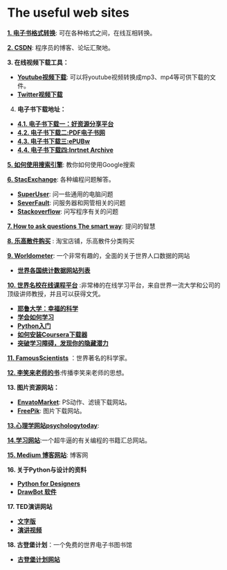 # The useful web sites

[**1. 电子书格式转换**](https://convertio.co/download/f20140181aa5325dcff28a5adc3e9fdd64b1b1/): 可在各种格式之间，在线互相转换。

[**2. CSDN**](https://www.csdn.net/): 程序员的博客、论坛汇聚地。

**3. 在线视频下载工具：**
* [**Youtube视频下载**](https://www.youtubeconverter.io/en2): 可以将youtube视频转换成mp3、mp4等可供下载的文件。  
* [**Twitter视频下载**](http://twittervideodownloader.com/)

4. **电子书下载地址：**  
* [**4.1. 电子书下载一：好资源分享平台**](http://www.lingocn.com/)  
* [**4.2. 电子书下载二:PDF电子书网**](https://www.xgv5.com/24.html)  
* [**4.3. 电子书下载三:ePUBw**](https://epubw.com/)  
* [**4.4. 电子书下载四:Inrtnet Archive**](https://archive.org/)

[**5. 如何使用搜索引擎**](https://www.lifehack.org/articles/technology/20-tips-use-google-search-efficiently.html): 教你如何使用Google搜索

[**6. StacExchange**](https://stackoverflow.com/): 各种编程问题解答。  
* [**SuperUser**](https://superuser.com/): 问一些通用的电脑问题
* [**SeverFault**](https://serverfault.com/): 问服务器和网管相关的问题
* [**Stackoverflow**](https://stackoverflow.com/): 问写程序有关的问题

[**7. How to ask questions The smart way**](https://github.com/ryanhanwu/How-To-Ask-Questions-The-Smart-Way/blob/master/README-zh_CN.md): 提问的智慧

[**8. 乐高散件购买**](https://item.taobao.com/item.htm?spm=2013.1.0.0.4c3156dbuYOL25&id=42929923254&scm=1007.12144.95220.42296_0_0&pvid=ac7f1542-8316-4cc3-90e3-b90450c85479&utparam=%7B%22x_hestia_source%22%3A%2242296%22%2C%22x_object_type%22%3A%22item%22%2C%22x_mt%22%3A0%2C%22x_src%22%3A%2242296%22%2C%22x_pos%22%3A3%2C%22x_pvid%22%3A%22ac7f1542-8316-4cc3-90e3-b90450c85479%22%2C%22x_object_id%22%3A42929923254%7D) : 淘宝店铺，乐高散件分类购买

[**9. Worldometer**](https://www.worldometers.info/): 一个非常有趣的，全面的关于世界人口数据的网站  
* [**世界各国统计数据网站列表**](https://www.worldometers.info/sources/)

[**10. 世界名校在线课程平台**](https://about.coursera.org/) :非常棒的在线学习平台，来自世界一流大学和公司的顶级讲师教授，并且可以获得文凭。
* [**耶鲁大学：幸福的科学**](https://www.coursera.org/learn/the-science-of-well-being/home/welcome)
* [**学会如何学习**](https://www.coursera.org/learn/ruhe-xuexi#syllabus)
* [**Python入门**](https://www.coursera.org/learn/python?specialization=python#syllabus)
* [**如何安装Coursera下载器**](https://github.com/coursera-dl/coursera-dl#coursera-downloader)
* [**突破学习障碍，发现你的隐藏潜力**](https://www.coursera.org/learn/mindshift#syllabus)

[**11. FamousScientists**](https://www.famousscientists.org/) ：世界著名的科学家。

[**12. 李笑来老师的书**](http://xiaolai.co/search):传播李笑来老师的思想。

**13. 图片资源网站：**  
* [**EnvatoMarket**](https://graphicriver.net/): PS动作、滤镜下载网站。
* [**FreePik**](https://www.freepik.com/): 图片下载网站。

[**13.心理学网站psychologytoday**](https://www.psychologytoday.com/us/basics/self-control): 

[**14.学习网站**](https://xue.cn/hub/):一个超牛逼的有关编程的书籍汇总网站。

[**15. Medium 博客网站**](https://medium.com/): 博客网

**16. 关于Python与设计的资料**
* [**Python for Designers**](https://pythonfordesigners.com/)
* [**DrawBot 软件**](http://www.drawbot.com/)

**17. TED演讲网站**
* [**文字版**](https://ideas.ted.com/)
* [**演讲视频**](https://www.ted.com/)

**18. 古登堡计划**：一个免费的世界电子书图书馆
* [**古登堡计划网站**](http://www.gutenberg.org/wiki/Main_Page)